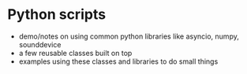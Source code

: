 # Python scripts
- demo/notes on using common python libraries like asyncio, numpy, sounddevice
- a few reusable classes built on top
- examples using these classes and libraries to do small things

